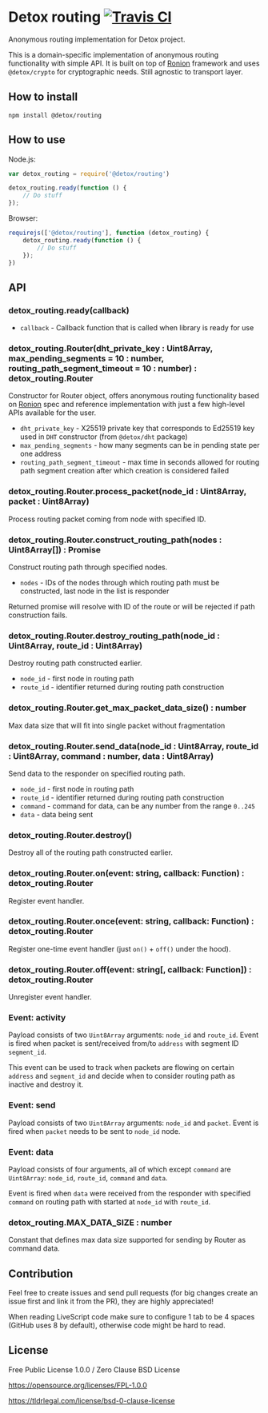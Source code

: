 # Detox routing [![Travis CI](https://img.shields.io/travis/Detox/routing/master.svg?label=Travis%20CI)](https://travis-ci.org/Detox/routing)
Anonymous routing implementation for Detox project.

This is a domain-specific implementation of anonymous routing functionality with simple API.
It is built on top of [Ronion](https://github.com/nazar-pc/ronion) framework and uses `@detox/crypto` for cryptographic needs.
Still agnostic to transport layer.

## How to install
```
npm install @detox/routing
```

## How to use
Node.js:
```javascript
var detox_routing = require('@detox/routing')

detox_routing.ready(function () {
    // Do stuff
});
```
Browser:
```javascript
requirejs(['@detox/routing'], function (detox_routing) {
    detox_routing.ready(function () {
        // Do stuff
    });
})
```

## API
### detox_routing.ready(callback)
* `callback` - Callback function that is called when library is ready for use

### detox_routing.Router(dht_private_key : Uint8Array, max_pending_segments = 10 : number, routing_path_segment_timeout = 10 : number) : detox_routing.Router
Constructor for Router object, offers anonymous routing functionality based on [Ronion](https://github.com/nazar-pc/ronion) spec and reference implementation with just a few high-level APIs available for the user.

* `dht_private_key` - X25519 private key that corresponds to Ed25519 key used in `DHT` constructor (from `@detox/dht` package)
* `max_pending_segments` - how many segments can be in pending state per one address
* `routing_path_segment_timeout` - max time in seconds allowed for routing path segment creation after which creation is considered failed

### detox_routing.Router.process_packet(node_id : Uint8Array, packet : Uint8Array)
Process routing packet coming from node with specified ID.

### detox_routing.Router.construct_routing_path(nodes : Uint8Array[]) : Promise
Construct routing path through specified nodes.

* `nodes` - IDs of the nodes through which routing path must be constructed, last node in the list is responder

Returned promise will resolve with ID of the route or will be rejected if path construction fails.

### detox_routing.Router.destroy_routing_path(node_id : Uint8Array, route_id : Uint8Array)
Destroy routing path constructed earlier.

* `node_id` - first node in routing path
* `route_id` - identifier returned during routing path construction

### detox_routing.Router.get_max_packet_data_size() : number
Max data size that will fit into single packet without fragmentation

### detox_routing.Router.send_data(node_id : Uint8Array, route_id : Uint8Array, command : number, data : Uint8Array)
Send data to the responder on specified routing path.

* `node_id` - first node in routing path
* `route_id` - identifier returned during routing path construction
* `command` - command for data, can be any number from the range `0..245`
* `data` - data being sent

### detox_routing.Router.destroy()
Destroy all of the routing path constructed earlier.

### detox_routing.Router.on(event: string, callback: Function) : detox_routing.Router
Register event handler.

### detox_routing.Router.once(event: string, callback: Function) : detox_routing.Router
Register one-time event handler (just `on()` + `off()` under the hood).

### detox_routing.Router.off(event: string[, callback: Function]) : detox_routing.Router
Unregister event handler.

### Event: activity
Payload consists of two `Uint8Array` arguments: `node_id` and `route_id`.
Event is fired when packet is sent/received from/to `address` with segment ID `segment_id`.

This event can be used to track when packets are flowing on certain `address` and `segment_id` and decide when to consider routing path as inactive and destroy it.

### Event: send
Payload consists of two `Uint8Array` arguments: `node_id` and `packet`.
Event is fired when `packet` needs to be sent to `node_id` node.

### Event: data
Payload consists of four arguments, all of which except `command` are `Uint8Array`: `node_id`, `route_id`, `command` and `data`.

Event is fired when `data` were received from the responder with specified `command` on routing path with started at `node_id` with `route_id`.

### detox_routing.MAX_DATA_SIZE : number
Constant that defines max data size supported for sending by Router as command data.

## Contribution
Feel free to create issues and send pull requests (for big changes create an issue first and link it from the PR), they are highly appreciated!

When reading LiveScript code make sure to configure 1 tab to be 4 spaces (GitHub uses 8 by default), otherwise code might be hard to read.

## License
Free Public License 1.0.0 / Zero Clause BSD License

https://opensource.org/licenses/FPL-1.0.0

https://tldrlegal.com/license/bsd-0-clause-license
